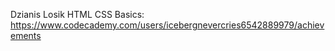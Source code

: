 Dzianis Losik
HTML CSS Basics: https://www.codecademy.com/users/icebergnevercries6542889979/achievements
